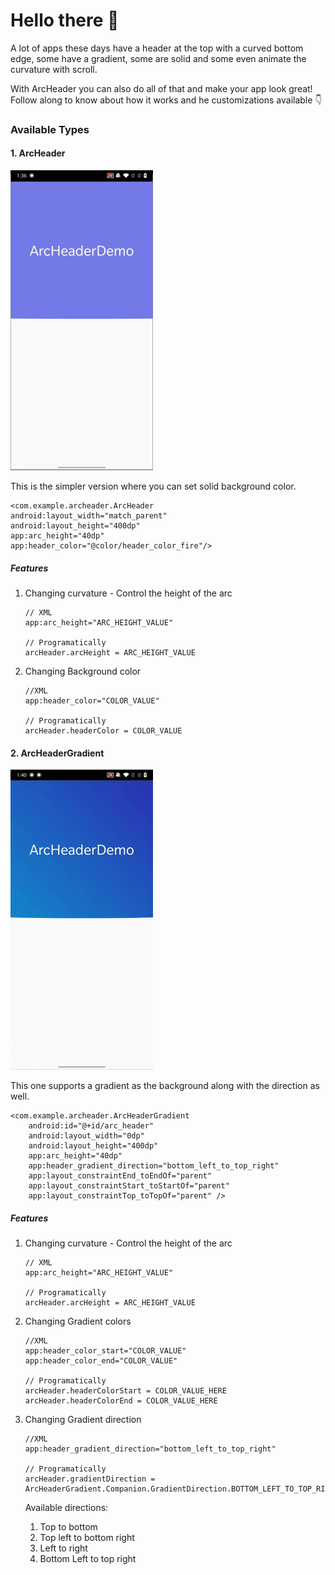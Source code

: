 # Hello there 👋

A lot of apps these days have a header at the top with a curved bottom edge, some have a gradient, some are solid and some even animate the curvature with scroll.

With ArcHeader you can also do all of that and make your app look great! Follow along to know about how it works and he customizations available 👇

### Available Types

#### 1. ArcHeader

![](archeader.gif)

This is the simpler version where you can set solid background color.

```
<com.example.archeader.ArcHeader
android:layout_width="match_parent"
android:layout_height="400dp"
app:arc_height="40dp"
app:header_color="@color/header_color_fire"/>
```

##### Features

1. Changing curvature - Control the height of the arc

    ```
    // XML
    app:arc_height="ARC_HEIGHT_VALUE"

    // Programatically
    arcHeader.arcHeight = ARC_HEIGHT_VALUE
    ```
1. Changing Background color

    ```
    //XML
    app:header_color="COLOR_VALUE"

    // Programatically
    arcHeader.headerColor = COLOR_VALUE
    ```

#### 2.  ArcHeaderGradient

![](archeadergradient.gif)

This one supports a gradient as the background along with the direction as well.
```
<com.example.archeader.ArcHeaderGradient
    android:id="@+id/arc_header"
    android:layout_width="0dp"
    android:layout_height="400dp"
    app:arc_height="40dp"
    app:header_gradient_direction="bottom_left_to_top_right"
    app:layout_constraintEnd_toEndOf="parent"
    app:layout_constraintStart_toStartOf="parent"
    app:layout_constraintTop_toTopOf="parent" />
```

##### Features

1. Changing curvature - Control the height of the arc

    ```
    // XML
    app:arc_height="ARC_HEIGHT_VALUE"

    // Programatically
    arcHeader.arcHeight = ARC_HEIGHT_VALUE
    ```
1. Changing Gradient colors

    ```
    //XML
    app:header_color_start="COLOR_VALUE"
    app:header_color_end="COLOR_VALUE"

    // Programatically
    arcHeader.headerColorStart = COLOR_VALUE_HERE
    arcHeader.headerColorEnd = COLOR_VALUE_HERE
    ```

1. Changing Gradient direction

    ```
    //XML
    app:header_gradient_direction="bottom_left_to_top_right"

    // Programatically
    arcHeader.gradientDirection = ArcHeaderGradient.Companion.GradientDirection.BOTTOM_LEFT_TO_TOP_RIGHT
    ```    

    Available directions:
    1. Top to bottom
    1. Top left to bottom right
    1. Left to right
    1. Bottom Left to top right